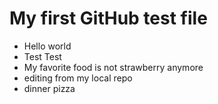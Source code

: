 # My first GitHub test file

* Hello world
* Test Test
* My favorite food is not strawberry anymore
* editing from my local repo
* dinner pizza
